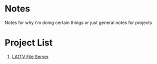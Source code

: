 # Notes
Notes for why i'm doing certain things or just general notes for projects

# Project List
1. [LA1TV File Server](./LA1TV-File-Server/Readme.md)